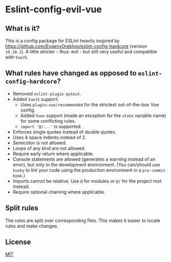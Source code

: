 # Eslint-config-evil-vue

## What is it?

This is a config package for ESLint heavily inspired by <https://github.com/EvgenyOrekhov/eslint-config-hardcore> (version `19.10.1`).
A little stricter - thus: evil - but still very useful and compatible with `VueJS`.

## What rules have changed as opposed to `eslint-config-hardcore`?

* Removed `eslint-plugin-putout`.
* Added `VueJS` support:
    - Uses `plugin:vue/recommended` for the strictest out-of-the-box Vue config.
    - Added `Vuex` support (made an exception for the `state` variable name) for some conflicting rules.
    - `import '@/...'` is supported.
* Enforces single quotes instead of double quotes.
* Uses 4 space indents instead of 2.
* Semicolon is not allowed.
* Loops of any kind are not allowed.
* Require early return where applicable.
* Console statements are allowed (generates a warning instead of an error), but only in the development environment. (You can/should use `husky` to lint your code using the production environment in a `pre-commit hook`.)
* Imports cannot be relative. Use `@` for modules or `@/` for the project root instead.
* Require optional chaining where applicable. 

## Split rules

The rules are split over corresponding files. This makes it easier to locate rules and make changes.

## License

[MIT](LICENSE)
